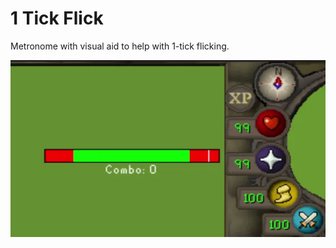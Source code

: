 # 1 Tick Flick
Metronome with visual aid to help with 1-tick flicking.

<img width=600px src="example-image.webp">